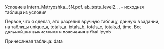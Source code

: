 Условие в Intern_Matryoshka_.SN.pdf.
ab_tests_level2.... - исходная таблица из условия



Первое, что я сделал, это разделил вручную таблицу, данную в задании, на таблицы
unique_a, totals_a. totals_b, totals_c, totals_d, time. 
Все дальнейшие вычисления и пояснения в final.ipynb

Причесанная таблица: data

